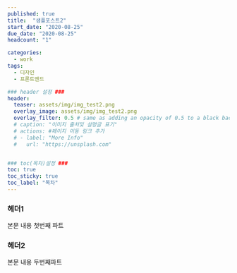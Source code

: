 ```yaml
---
published: true
title:  "샘플포스트2"
start_date: "2020-08-25"
due_date: "2020-08-25"
headcount: "1"

categories:
  - work
tags:
  - 디자인
  - 프론트엔드

### header 설정 ###
header:
  teaser: assets/img/img_test2.png
  overlay_image: assets/img/img_test2.png
  overlay_filter: 0.5 # same as adding an opacity of 0.5 to a black background
  # caption: "이미지 출처및 설명글 표기"
  # actions: #페이지 이동 링크 추가
  # - label: "More Info"
  #   url: "https://unsplash.com"


### toc(목차)설정 ###
toc: true
toc_sticky: true
toc_label: "목차"
---
```

### 헤더1
본문 내용 첫번째 파트

### 헤더2
본문 내용 두번째파트